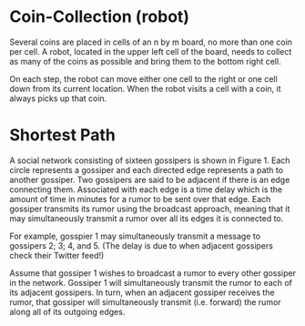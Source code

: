 # Coin-Collection (robot)
Several coins are placed in cells of an n by m board, no more than one coin per cell. A robot, located in the upper left cell of the board, needs to collect as many of the coins as possible and bring them to the bottom right cell.

On each step, the robot can move either one cell to the right or one cell down from its current
location. When the robot visits a cell with a coin, it always picks up that coin.


# Shortest Path
A social network consisting of sixteen gossipers is shown in Figure 1. Each circle represents a gossiper and each directed edge represents a path to another gossiper. Two gossipers are said to be adjacent if there is an edge connecting them. Associated with each edge is a time delay which is the amount of time in minutes for a rumor to be sent over that edge. Each gossiper transmits its rumor using the broadcast approach, meaning that it may simultaneously transmit a rumor over all its edges it is connected to. 

For example, gosspier 1 may simultaneously transmit a message to gossipers 2; 3; 4, and 5. (The delay
is due to when adjacent gossipers check their Twitter feed!)

Assume that gossiper 1 wishes to broadcast a rumor to every other gossiper in the network. Gossiper 1 will simultaneously transmit the rumor to each of its adjacent gossipers. In turn, when an adjacent gossiper receives the rumor, that gossiper will simultaneously transmit (i.e. forward) the rumor along all of its outgoing edges.
